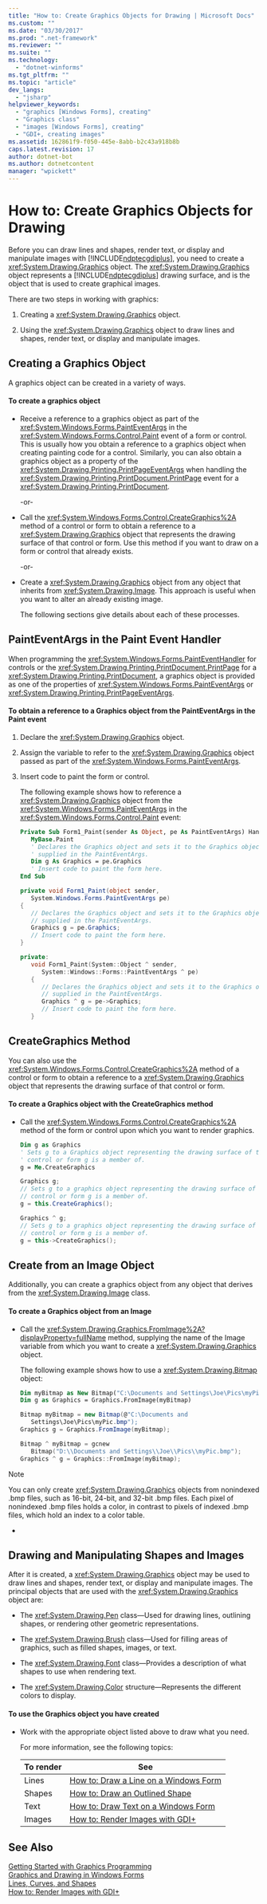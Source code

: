 ```yaml
---
title: "How to: Create Graphics Objects for Drawing | Microsoft Docs"
ms.custom: ""
ms.date: "03/30/2017"
ms.prod: ".net-framework"
ms.reviewer: ""
ms.suite: ""
ms.technology: 
  - "dotnet-winforms"
ms.tgt_pltfrm: ""
ms.topic: "article"
dev_langs: 
  - "jsharp"
helpviewer_keywords: 
  - "graphics [Windows Forms], creating"
  - "Graphics class"
  - "images [Windows Forms], creating"
  - "GDI+, creating images"
ms.assetid: 162861f9-f050-445e-8abb-b2c43a918b8b
caps.latest.revision: 17
author: dotnet-bot
ms.author: dotnetcontent
manager: "wpickett"
---
```

# How to: Create Graphics Objects for Drawing
Before you can draw lines and shapes, render text, or display and manipulate images with [!INCLUDE[ndptecgdiplus](../../../../includes/ndptecgdiplus-md.md)], you need to create a <xref:System.Drawing.Graphics> object. The <xref:System.Drawing.Graphics> object represents a [!INCLUDE[ndptecgdiplus](../../../../includes/ndptecgdiplus-md.md)] drawing surface, and is the object that is used to create graphical images.  
  
 There are two steps in working with graphics:  
  
1.  Creating a <xref:System.Drawing.Graphics> object.  
  
2.  Using the <xref:System.Drawing.Graphics> object to draw lines and shapes, render text, or display and manipulate images.  
  
## Creating a Graphics Object  
 A graphics object can be created in a variety of ways.  
  
#### To create a graphics object  
  
-   Receive a reference to a graphics object as part of the <xref:System.Windows.Forms.PaintEventArgs> in the <xref:System.Windows.Forms.Control.Paint> event of a form or control. This is usually how you obtain a reference to a graphics object when creating painting code for a control. Similarly, you can also obtain a graphics object as a property of the <xref:System.Drawing.Printing.PrintPageEventArgs> when handling the <xref:System.Drawing.Printing.PrintDocument.PrintPage> event for a <xref:System.Drawing.Printing.PrintDocument>.  
  
     -or-  
  
-   Call the <xref:System.Windows.Forms.Control.CreateGraphics%2A> method of a control or form to obtain a reference to a <xref:System.Drawing.Graphics> object that represents the drawing surface of that control or form. Use this method if you want to draw on a form or control that already exists.  
  
     -or-  
  
-   Create a <xref:System.Drawing.Graphics> object from any object that inherits from <xref:System.Drawing.Image>. This approach is useful when you want to alter an already existing image.  
  
     The following sections give details about each of these processes.  
  
## PaintEventArgs in the Paint Event Handler  
 When programming the <xref:System.Windows.Forms.PaintEventHandler> for controls or the <xref:System.Drawing.Printing.PrintDocument.PrintPage> for a <xref:System.Drawing.Printing.PrintDocument>, a graphics object is provided as one of the properties of <xref:System.Windows.Forms.PaintEventArgs> or <xref:System.Drawing.Printing.PrintPageEventArgs>.  
  
#### To obtain a reference to a Graphics object from the PaintEventArgs in the Paint event  
  
1.  Declare the <xref:System.Drawing.Graphics> object.  
  
2.  Assign the variable to refer to the <xref:System.Drawing.Graphics> object passed as part of the <xref:System.Windows.Forms.PaintEventArgs>.  
  
3.  Insert code to paint the form or control.  
  
     The following example shows how to reference a <xref:System.Drawing.Graphics> object from the <xref:System.Windows.Forms.PaintEventArgs> in the <xref:System.Windows.Forms.Control.Paint> event:  
  
    ```vb  
    Private Sub Form1_Paint(sender As Object, pe As PaintEventArgs) Handles _  
       MyBase.Paint  
       ' Declares the Graphics object and sets it to the Graphics object  
       ' supplied in the PaintEventArgs.  
       Dim g As Graphics = pe.Graphics  
       ' Insert code to paint the form here.  
    End Sub  
    ```  
  
    ```csharp  
    private void Form1_Paint(object sender,   
       System.Windows.Forms.PaintEventArgs pe)   
    {  
       // Declares the Graphics object and sets it to the Graphics object  
       // supplied in the PaintEventArgs.  
       Graphics g = pe.Graphics;  
       // Insert code to paint the form here.  
    }  
    ```  
  
    ```cpp  
    private:  
       void Form1_Paint(System::Object ^ sender,  
          System::Windows::Forms::PaintEventArgs ^ pe)  
       {  
          // Declares the Graphics object and sets it to the Graphics object  
          // supplied in the PaintEventArgs.  
          Graphics ^ g = pe->Graphics;  
          // Insert code to paint the form here.  
       }  
    ```  
  
## CreateGraphics Method  
 You can also use the <xref:System.Windows.Forms.Control.CreateGraphics%2A> method of a control or form to obtain a reference to a <xref:System.Drawing.Graphics> object that represents the drawing surface of that control or form.  
  
#### To create a Graphics object with the CreateGraphics method  
  
-   Call the <xref:System.Windows.Forms.Control.CreateGraphics%2A> method of the form or control upon which you want to render graphics.  
  
    ```vb  
    Dim g as Graphics  
    ' Sets g to a Graphics object representing the drawing surface of the  
    ' control or form g is a member of.  
    g = Me.CreateGraphics  
    ```  
  
    ```csharp  
    Graphics g;  
    // Sets g to a graphics object representing the drawing surface of the  
    // control or form g is a member of.  
    g = this.CreateGraphics();  
    ```  
  
    ```cpp  
    Graphics ^ g;  
    // Sets g to a graphics object representing the drawing surface of the  
    // control or form g is a member of.  
    g = this->CreateGraphics();  
    ```  
  
## Create from an Image Object  
 Additionally, you can create a graphics object from any object that derives from the <xref:System.Drawing.Image> class.  
  
#### To create a Graphics object from an Image  
  
-   Call the <xref:System.Drawing.Graphics.FromImage%2A?displayProperty=fullName> method, supplying the name of the Image variable from which you want to create a <xref:System.Drawing.Graphics> object.  
  
     The following example shows how to use a <xref:System.Drawing.Bitmap> object:  
  
    ```vb  
    Dim myBitmap as New Bitmap("C:\Documents and Settings\Joe\Pics\myPic.bmp")  
    Dim g as Graphics = Graphics.FromImage(myBitmap)  
    ```  
  
    ```csharp  
    Bitmap myBitmap = new Bitmap(@"C:\Documents and   
       Settings\Joe\Pics\myPic.bmp");  
    Graphics g = Graphics.FromImage(myBitmap);  
    ```  
  
    ```cpp  
    Bitmap ^ myBitmap = gcnew  
       Bitmap("D:\\Documents and Settings\\Joe\\Pics\\myPic.bmp");  
    Graphics ^ g = Graphics::FromImage(myBitmap);  
    ```  
  
> [!NOTE]
>  You can only create <xref:System.Drawing.Graphics> objects from nonindexed .bmp files, such as 16-bit, 24-bit, and 32-bit .bmp files. Each pixel of nonindexed .bmp files holds a color, in contrast to pixels of indexed .bmp files, which hold an index to a color table.  
  
-  
  
## Drawing and Manipulating Shapes and Images  
 After it is created, a <xref:System.Drawing.Graphics> object may be used to draw lines and shapes, render text, or display and manipulate images. The principal objects that are used with the <xref:System.Drawing.Graphics> object are:  
  
-   The <xref:System.Drawing.Pen> class—Used for drawing lines, outlining shapes, or rendering other geometric representations.  
  
-   The <xref:System.Drawing.Brush> class—Used for filling areas of graphics, such as filled shapes, images, or text.  
  
-   The <xref:System.Drawing.Font> class—Provides a description of what shapes to use when rendering text.  
  
-   The <xref:System.Drawing.Color> structure—Represents the different colors to display.  
  
#### To use the Graphics object you have created  
  
-   Work with the appropriate object listed above to draw what you need.  
  
     For more information, see the following topics:  
  
    |To render|See|  
    |---------------|---------|  
    |Lines|[How to: Draw a Line on a Windows Form](../../../../docs/framework/winforms/advanced/how-to-draw-a-line-on-a-windows-form.md)|  
    |Shapes|[How to: Draw an Outlined Shape](../../../../docs/framework/winforms/advanced/how-to-draw-an-outlined-shape.md)|  
    |Text|[How to: Draw Text on a Windows Form](../../../../docs/framework/winforms/advanced/how-to-draw-text-on-a-windows-form.md)|  
    |Images|[How to: Render Images with GDI+](../../../../docs/framework/winforms/advanced/how-to-render-images-with-gdi.md)|  
  
## See Also  
 [Getting Started with Graphics Programming](../../../../docs/framework/winforms/advanced/getting-started-with-graphics-programming.md)   
 [Graphics and Drawing in Windows Forms](../../../../docs/framework/winforms/advanced/graphics-and-drawing-in-windows-forms.md)   
 [Lines, Curves, and Shapes](../../../../docs/framework/winforms/advanced/lines-curves-and-shapes.md)   
 [How to: Render Images with GDI+](../../../../docs/framework/winforms/advanced/how-to-render-images-with-gdi.md)
